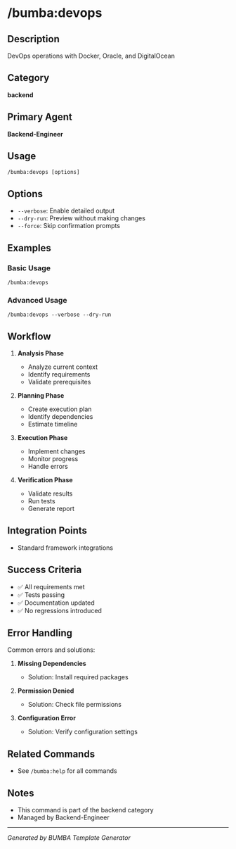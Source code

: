 # /bumba:devops

## Description
DevOps operations with Docker, Oracle, and DigitalOcean

## Category
**backend**

## Primary Agent
**Backend-Engineer**

## Usage
```
/bumba:devops [options]
```

## Options
- `--verbose`: Enable detailed output
- `--dry-run`: Preview without making changes
- `--force`: Skip confirmation prompts

## Examples

### Basic Usage
```
/bumba:devops
```

### Advanced Usage
```
/bumba:devops --verbose --dry-run
```

## Workflow

1. **Analysis Phase**
   - Analyze current context
   - Identify requirements
   - Validate prerequisites

2. **Planning Phase**
   - Create execution plan
   - Identify dependencies
   - Estimate timeline

3. **Execution Phase**
   - Implement changes
   - Monitor progress
   - Handle errors

4. **Verification Phase**
   - Validate results
   - Run tests
   - Generate report

## Integration Points

- Standard framework integrations

## Success Criteria

- ✅ All requirements met
- ✅ Tests passing
- ✅ Documentation updated
- ✅ No regressions introduced

## Error Handling

Common errors and solutions:

1. **Missing Dependencies**
   - Solution: Install required packages
   
2. **Permission Denied**
   - Solution: Check file permissions
   
3. **Configuration Error**
   - Solution: Verify configuration settings

## Related Commands

- See `/bumba:help` for all commands

## Notes

- This command is part of the backend category
- Managed by Backend-Engineer


---
*Generated by BUMBA Template Generator*
